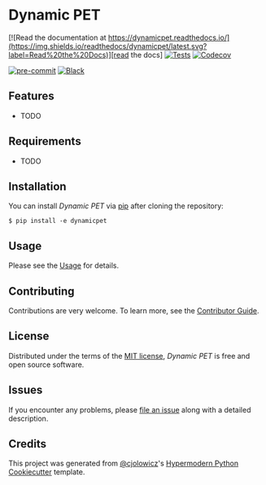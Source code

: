 # Dynamic PET

<!-- [![PyPI](https://img.shields.io/pypi/v/dynamicpet.svg)][pypi_]
[![Status](https://img.shields.io/pypi/status/dynamicpet.svg)][status]
[![Python Version](https://img.shields.io/pypi/pyversions/dynamicpet)][python version]
[![License](https://img.shields.io/pypi/l/dynamicpet)][license]
-->

[![Read the documentation at https://dynamicpet.readthedocs.io/](https://img.shields.io/readthedocs/dynamicpet/latest.svg?label=Read%20the%20Docs)][read the docs]
[![Tests](https://github.com/bilgelm/dynamicpet/workflows/Tests/badge.svg)][tests]
[![Codecov](https://codecov.io/gh/bilgelm/dynamicpet/branch/main/graph/badge.svg)][codecov]

[![pre-commit](https://img.shields.io/badge/pre--commit-enabled-brightgreen?logo=pre-commit&logoColor=white)][pre-commit]
[![Black](https://img.shields.io/badge/code%20style-black-000000.svg)][black]

<!--
[pypi_]: https://pypi.org/project/dynamicpet/
[status]: https://pypi.org/project/dynamicpet/
[python version]: https://pypi.org/project/dynamicpet
-->

[read the docs]: https://dynamicpet.readthedocs.io/
[tests]: https://github.com/bilgelm/dynamicpet/actions?workflow=Tests
[codecov]: https://app.codecov.io/gh/bilgelm/dynamicpet
[pre-commit]: https://github.com/pre-commit/pre-commit
[black]: https://github.com/psf/black

## Features

- TODO

## Requirements

- TODO

## Installation

You can install _Dynamic PET_ via [pip] after cloning the repository:

```console
$ pip install -e dynamicpet
```

## Usage

Please see the [Usage] for details.

## Contributing

Contributions are very welcome.
To learn more, see the [Contributor Guide].

## License

Distributed under the terms of the [MIT license][license],
_Dynamic PET_ is free and open source software.

## Issues

If you encounter any problems,
please [file an issue] along with a detailed description.

## Credits

This project was generated from [@cjolowicz]'s [Hypermodern Python Cookiecutter] template.

[@cjolowicz]: https://github.com/cjolowicz
[pypi]: https://pypi.org/
[hypermodern python cookiecutter]: https://github.com/cjolowicz/cookiecutter-hypermodern-python
[file an issue]: https://github.com/bilgelm/dynamicpet/issues
[pip]: https://pip.pypa.io/

<!-- github-only -->

[license]: https://github.com/bilgelm/dynamicpet/blob/main/LICENSE
[contributor guide]: https://github.com/bilgelm/dynamicpet/blob/main/CONTRIBUTING.md
[usage]: https://dynamicpet.readthedocs.io/en/latest/usage.html
